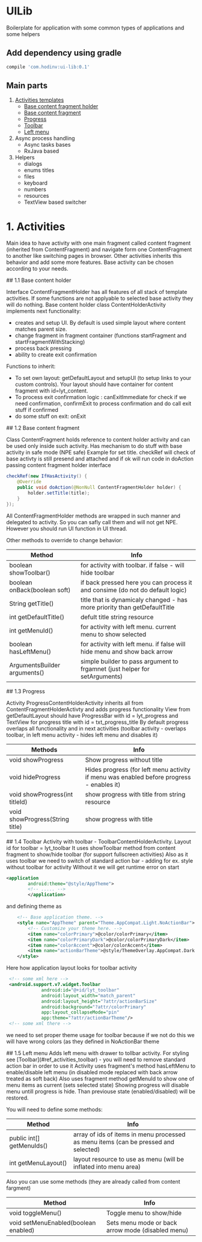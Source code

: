UILib
=======

Boilerplate for application with some common types of applications and some helpers

Add dependency using gradle
---------------------------


```Groovy
compile 'com.hodinv:ui-lib:0.1'
```


Main parts
-------------
 
1. [Activities templates](#ref_activities)
    * [Base content fragment holder](#ref_activities_base_content_holder)
    * [Base content fragment](#ref_activities_base_content)
    * [Progress](#ref_activities_progress)
    * [Toolbar](#ref_activities_toolbar)
    * [Left menu](#ref_activities_left_menu)
2. Async process handling
    * Async tasks bases
    * RxJava based
3. Helpers
    * dialogs
    * enums titles
    * files
    * keyboard
    * numbers
    * resources
    * TextView based switcher
 
<a name="ref_activities"/>

# 1. Activities 

Main idea to have activity with one main fragment called content fragment (inherited from ContentFragment) 
and navigate form one ContentFragment to another like switching pages in browser. Other activities inherits this
behavior and add some more features. Base activity can be chosen according to your needs.


<a name="ref_activities_base_content_holder"/>
## 1.1 Base content holder

Interface ContentFragmentHolder has all features of all stack of template activities. If some functions are not applyable
to selected base activity they will do nothing.
Base content holder class ContentHolderActivity implements next functionality:

- creates and setup UI. By default is used simple layout where content matches parent size.
- change fragment in fragment container (functions startFragment and startFragmentWithStacking)
- process back pressing
- ability to create exit confirmation 

Functions to inherit:

- To set own layout: getDefaultLayout and setupUI (to setup links to your custom controls). Your layout should have container for content fragment with id=lyt_content.
- To process exit confirmation logic : canExitImmediate for check if we need confirmation, confirmExit to process confirmation
and do call exit stuff if confirmed 
- do some stuff on exit: onExit

<a name="ref_activities_base_content"/>
## 1.2 Base content fragment

Class ContentFragment holds reference to content holder activity and can be used only inside such activity. 
Has mechanism to do stuff with base activity in safe mode (NPE safe)
Example for set title. checkRef will check of base activty is still presend and attached and if ok will run code 
in doAction passing content fragment holder interface

```JAVA
checkRef(new IfHasActivity() {
    @Override
    public void doAction(@NonNull ContentFragmentHolder holder) {
        holder.setTitle(title);
    }
});
```

All ContentFragmentHolder methods are wrapped in such manner and delegated to activity. So you can safly call them and will not get NPE.
However you should run UI function in UI thread.

Other methods to override to change behavior:

Method                           | Info
---------------------------------|---------------------------------------------------------------------------------
boolean showToolbar()            | for activity with toolbar. if false - will hide toolbar 
boolean onBack(boolean soft)     | if back pressed here you can process it and consime (do not do default logic)
String getTitle()                | title that is dynamicaly changed - has more priority than getDefaultTitle    
int getDefaultTitle()            | defult title string resource                                                 
int getMenuId()                  | for activity with left menu. current menu to show selected                   
boolean hasLeftMenu()            | for activity with left menu. if false will hide menu and show back arrow     
ArgumentsBuilder arguments()     |  simple builder to pass argument to frgamnet (just helper for setArguments)  

<a name="ref_activities_progress"/>
## 1.3 Progress

Activity ProgressContentHolderActivity inherits all from ContentFragmentHolderActivty and adds progress functionality
View from getDefaultLayout should have ProgressBar with id = lyt_progress and TextView for progress title with id = txt_progress_title
By default progress overlaps all functionality and in next activities 
(toolbar activity - overlaps toolbar, in left menu activity - hides left menu and disables it)

Methods                         | Info
--------------------------------|-----------------------------------------------------------------------------------------
void showProgress               | Show progress without title
void hideProgress               | Hides progress (for left menu activity if menu was enabled before progress - enables it)
void showProgress(int titleId)  | show progress with title from string resource
void showProgress(String title) | show progress with title 

<a name="ref_activities_toolbar"/>
## 1.4 Toolbar
Activity with toolbar - ToolbarContentHolderActivity. Layout id for toolbar = lyt_toolbar
It uses showToolbar method from content fragment to show/hide toolbar (for support fullscreen activities)
Also as it uses toolbar we need to switch of standard action bar - adding for ex. style without toolbar for activity
Without it we will get runtime error on start

```XML
<application           
        android:theme="@style/AppTheme">
        <!-- ..... -->
        </application>
```

and defining theme as 

```XML
    <!-- Base application theme. -->
    <style name="AppTheme" parent="Theme.AppCompat.Light.NoActionBar">
        <!-- Customize your theme here. -->
        <item name="colorPrimary">@color/colorPrimary</item>
        <item name="colorPrimaryDark">@color/colorPrimaryDark</item>
        <item name="colorAccent">@color/colorAccent</item>
        <item name="actionBarTheme">@style/ThemeOverlay.AppCompat.Dark.ActionBar</item>
    </style>
```
Here how application layout looks for toolbar activity

```XML
 <!-- some xml here -->
 <android.support.v7.widget.Toolbar
             android:id="@+id/lyt_toolbar"
             android:layout_width="match_parent"
             android:layout_height="?attr/actionBarSize"
             android:background="?attr/colorPrimary"
             app:layout_collapseMode="pin"
             app:theme="?attr/actionBarTheme"/>
 <!-- some xml there -->
```
we need to set proper theme usage for toolbar because if we not do this we will have wrong colors (as they defined in NoActionBar theme

<a name="ref_activities_left_menu"/>
## 1.5 Left menu
Adds left menu with drawer to tollbar activity. For styling see [Toolbar](#ref_activities_toolbar) - you will need to remove standard action bar in order to use it
Activity uses fragment's method hasLeftMenu to enable/disable left menu (in disabled mode replaced with back arrow treated  as soft back)
Also uses fragment method getMenuId to show one of menu items as current (sets selected state)
Showing progress will disable menu untill progress is hide. Than previouse state (enabled/disabled) will be restored.

You will need to define some methods:

Method                           | Info
---------------------------------|---------------------------------------------------------------------------------
public int[] getMenuIds()        | array of ids of items in menu processed as menu items (can be pressed and selected)
int getMenuLayout()              | layout resource to use as menu (will be inflated into menu area)

Also you can use some methods (they are already called from content fargment)

Method                                | Info
--------------------------------------|---------------------------------------------------------------------------------
void toggleMenu()                     | Toggle menu to show/hide
void setMenuEnabled(boolean enabled)  | Sets menu mode or back arrow mode (disabled menu)



